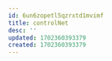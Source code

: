 ```yaml
---
id: 6un6zopetl5qzrxtd1mvimf
title: controlNet
desc: ''
updated: 1702360393379
created: 1702360393379
---
```

